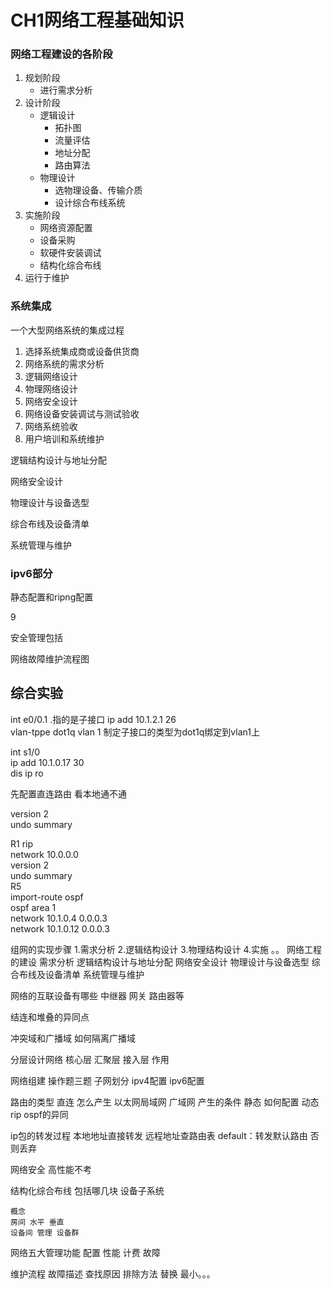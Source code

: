 # CH1网络工程基础知识

### 网络工程建设的各阶段

1. 规划阶段
   - 进行需求分析
2. 设计阶段
   - 逻辑设计
     - 拓扑图
     - 流量评估
     - 地址分配
     - 路由算法
   - 物理设计
     - 选物理设备、传输介质
     - 设计综合布线系统
3. 实施阶段
   - 网络资源配置
   - 设备采购
   - 软硬件安装调试
   - 结构化综合布线
4. 运行于维护

### 系统集成

一个大型网络系统的集成过程

1. 选择系统集成商或设备供货商
2. 网络系统的需求分析
3. 逻辑网络设计
4. 物理网络设计
5. 网络安全设计
6. 网络设备安装调试与测试验收
7. 网络系统验收
8. 用户培训和系统维护













逻辑结构设计与地址分配

网络安全设计

物理设计与设备选型

综合布线及设备清单

 系统管理与维护

### ipv6部分

静态配置和ripng配置

9 

安全管理包括


网络故障维护流程图

## 综合实验
int e0/0.1      .指的是子接口
 ip add 10.1.2.1 26  
 vlan-tppe dot1q vlan 1 制定子接口的类型为dot1q绑定到vlan1上  

 int s1/0  
 ip add 10.1.0.17 30  
 dis ip ro  

 先配置直连路由 看本地通不通  

 version 2  
 undo summary

 R1
 rip  
 network 10.0.0.0  
version 2  
undo summary  
R5  
import-route ospf  
ospf
area 1  
network 10.1.0.4 0.0.0.3  
network 10.1.0.12 0.0.0.3  

组网的实现步骤
    1.需求分析
    2.逻辑结构设计
    3.物理结构设计
    4.实施
    。。
网络工程的建设
    需求分析
    逻辑结构设计与地址分配
    网络安全设计
    物理设计与设备选型
    综合布线及设备清单
    系统管理与维护

网络的互联设备有哪些
    中继器
    网关
    路由器等


结连和堆叠的异同点

冲突域和广播域
    如何隔离广播域

分层设计网络
核心层
汇聚层
接入层
作用

网络组建    操作题三题
子网划分
ipv4配置
ipv6配置

路由的类型
    直连    怎么产生    以太网局域网 广域网 产生的条件
    静态    如何配置
    动态    rip ospf的异同

ip包的转发过程
    本地地址直接转发
    远程地址查路由表
    default：转发默认路由
    否则丢弃

网络安全 高性能不考

结构化综合布线 包括哪几块
    设备子系统

    概念
    房间 水平 垂直
    设备间 管理 设备群

网络五大管理功能
    配置
    性能
    计费
    故障

维护流程
    故障描述
    查找原因
排除方法
    替换
    最小。。。



